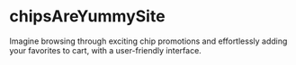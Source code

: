 # chipsAreYummySite
Imagine browsing through exciting chip promotions and effortlessly adding your favorites to cart,  with a user-friendly interface.
